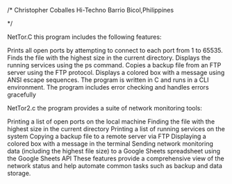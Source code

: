 /*
Christopher Coballes
Hi-Techno Barrio
Bicol,Philippines

*/

NetTor.C this program includes the following features:

Prints all open ports by attempting to connect to each port from 1 to 65535.
Finds the file with the highest size in the current directory.
Displays the running services using the ps command.
Copies a backup file from an FTP server using the FTP protocol.
Displays a colored box with a message using ANSI escape sequences.
The program is written in C and runs in a CLI environment.
The program includes error checking and handles errors gracefully


NetTor2.c the program provides a suite of network monitoring tools:

Printing a list of open ports on the local machine
Finding the file with the highest size in the current directory
Printing a list of running services on the system
Copying a backup file to a remote server via FTP
Displaying a colored box with a message in the terminal
Sending network monitoring data (including the highest file size) to a Google Sheets spreadsheet using the Google Sheets API
These features provide a comprehensive view of the network status and help automate common tasks such as backup and data storage.
